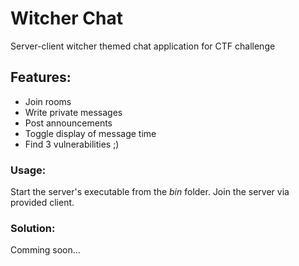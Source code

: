 # Witcher Chat
Server-client witcher themed chat application for CTF challenge

## Features:
  - Join rooms
  - Write private messages
  - Post announcements
  - Toggle display of message time
  - Find 3 vulnerabilities ;)

### Usage: 
Start the server's executable from the *bin* folder. Join the server via provided client.

### Solution:
Comming soon...